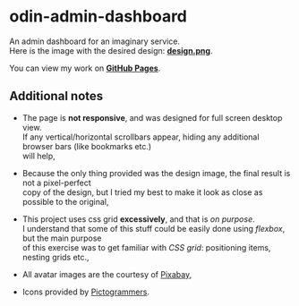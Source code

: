 # odin-admin-dashboard

An admin dashboard for an imaginary service.</br>
Here is the image with the desired design: **[design.png](./design.png)**.<br>

You can view my work on **[GitHub Pages](https://skorzany.github.io/odin-admin-dashboard/)**.


## Additional notes
- The page is **not responsive**, and was designed for full screen desktop view.<br>
If any vertical/horizontal scrollbars appear, hiding any additional browser bars (like bookmarks etc.) <br>will help,

- Because the only thing provided was the design image, the final result is not a pixel-perfect <br>copy of the design, but I tried my best to make it look as close as possible to the original,

- This project uses css grid **excessively**, and that is <em>on purpose</em>.<br>
I understand that some of this stuff could be easily done using <em>flexbox</em>, but the main purpose <br>
of this exercise was to get familiar with <em>CSS grid</em>: positioning items, nesting grids etc.,

- All avatar images are the courtesy of [Pixabay](https://pixabay.com/),

- Icons provided by [Pictogrammers](https://pictogrammers.com/library/mdi/).
